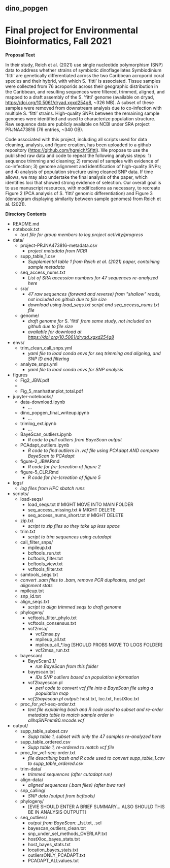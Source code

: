 ## dino_popgen
# **Final project for Environmental Bioinformatics, Fall 2021**

**Proposal Text**

In their study, Reich et al. (2021) use single nucleotide polymorphism (SNP) data to address whether strains of symbiotic dinoflagellates Symbiodinium 'fitti' are genetically differentiated across the two Caribbean acroporid coral species and their hybrid, with which S. 'fitti' is associated. Tissue samples were collected from 76 acroporids across their geographic distribution in the Caribbean, and resulting sequences were filtered, trimmed, aligned, and mapped to a draft assembly of the S. 'fitti' genome (available on dryad, https://doi.org/10.5061/dryad.xgxd254g8, ~326 MB). A subset of these samples were removed from downstream analysis due to co-infection with multiple S. ‘fitti’ strains. High-quality SNPs between the remaining sample genomes were identified and used to characterize population structure. Raw sequence data are publicly available on NCBI under SRA project PRJNA473816 (76 entries, ~340 GB). 

Code associated with this project, including all scripts used for data cleaning, analysis, and figure creation, has been uploaded to a github repository (https://github.com/hgreich/Sfitti). We propose to use the published raw data and code to repeat the following analysis steps: 1) sequence trimming and cleaning; 2) removal of samples with evidence of co-infection; 3) genome alignment and identification of high-quality SNPs; and 4) analysis of population structure using cleaned SNP data. If time allows, we may also undertake the final analysis of the paper, which identifies loci that showed strong evidence of selection. Our overall goal is to use manuscript resources, with modifications as necessary, to recreate Figure 2 (PCA analysis of S. ‘fitti’ genomic differentiation) and Figure 3 (dendogram displaying similarity between sample genomes) from Reich et al. (2021).

**Directory Contents**
 - README.md
 - notebook.txt
   * _text file for group members to log project activity/progress_
 - data/
   * project-PRJNA473816-metadata.csv
     - _project metadata from NCBI_
   * supp_table_1.csv
     - _Supplemental table 1 from Reich et al. (2021) paper, containing sample metadata_
   * seq_access_nums.txt
     - _List of SRA accession numbers for 47 sequences re-analyzed here_
   * sra/
     - _47 raw sequences (forward and reverse) from "shallow" reads, not included on github due to file size_
     - _download using load_seqs.txt script and seq_access_nums.txt file_
   * genome/
     - _draft genome for_ S. 'fitti' _from same study, not included on github due to file size_
     - _available for download at <https://doi.org/10.5061/dryad.xgxd254g8>_
 - envs/
   * trim_clean_call_snps.yml
     - _yaml file to load conda envs for seq trimming and aligning, and SNP ID and filtering_
   * analyze_snps.yml
     - _yaml file to load conda envs for SNP analysis_
 - figures
   * Fig2_JBW.pdf
   * 
   * Fig_5_manhattanplot_total.pdf
 - jupyter-notebooks/
   * data-download.ipynb
     - ...
   * dino_popgen_final_writeup.ipynb
     - ...
   * trimlog_ext.ipynb
     - ...
   * BayeScan_outliers.ipynb
     - _R code to pull outliers from BayeScan output_
   * PCAdapt_outliers.ipynb
     - _R code to find outliers in .vcf file using PCAdapt AND compare BayeScan to PCAdapt_
   * figure-2_JBW.Rmd
     - _R code for (re-)creation of figure 2_
   * figure-5_CLR.Rmd
     - _R code for (re-)creation of figure 5_
 - logs/
   * _log files from HPC sbatch runs_
 - scripts/
   * load-seqs/
     - load_seqs.txt # MIGHT MOVE INTO MAIN FOLDER
     - seq_access_missing.txt #	MIGHT DELETE
     - seq_access_nums_short.txt # MIGHT DELETE
   * zip.txt
     - _script to zip files so they take up less space_
   * trim.txt
     - _script to trim sequences using cutadapt_
   * call_filter_snps/
     - mpileup.txt
     - bcftools_run.txt
     - bcftools_filter.txt
     - bcftools_view.txt
     - vcftools_filter.txt
   * samtools_seqs.txt
    - _convert .sam files to .bam, remove PCR duplicates, and get alignment stats_
   * mpileup.txt
   * snp_id.txt
   * align_seqs.txt
     - _script to align trimmed seqs to draft genome_
   * phylogeny/
     - vcftools_filter_phylo.txt
     - vcftools_consensus.txt
     - vcf2msa/
       * vcf2msa.py
       * mpileup_all.txt
       * mpileup_all_*.log [SHOULD PROBS MOVE TO LOGS FOLDER]
       * vcf2msa_run.txt
   * bayescan/
     - BayeScan2.1/
       * _run BayeScan from this folder_
     - bayescan.txt
       * _IDs SNP outliers based on population information_
     - vcf2bayescan.pl
       * _perl code to convert vcf file into a BayeScan file using a population map_
     - _vcf2bayescan.pl output:_ host.txt, loc.txt, hostXloc.txt
   * proc_for_vcf-seq-order.txt
     - _text file explaining bash and R code used to subset and re-order metadata table to match sample order in allhqSNPmm80.recode.vcf_
- output/
   * supp_table_subset.csv
     - _Supp table 1, subset with only the 47 samples re-analyzed here_
   * supp_table_ordered.csv
     - _Supp table 1, re-ordered to match vcf file_
   * proc_for_vcf-seq-order.txt
     - _file describing bash and R code used to convert supp_table_1.csv to supp_table_ordered.csv_
   * trim-data/
     - _trimmed sequences (after cutadapt run)_
   * align-data/
     - _aligned sequences (.bam files) (after bwa run)_
   * snp_calling/
     - _SNP data (output from bcftools)_
   * phylogeny/
     - [EVIE SHOULD ENTER A BRIEF SUMMARY... ALSO SHOULD THIS BE IN ANALYSIS OUTPUT?]
   * seq_outliers/
     - _output from BayeScan:_ _fst.txt, .sel
     - bayescan_outliers_clean.txt
     - snp_under_sel_methods_OVERLAP.txt
     - hostXloc_bayes_stats.txt
     - host_bayes_stats.txt
     - location_bayes_stats.txt
     - outliersONLY_PCADAPT.txt
     - PCADAPT_ALLvalues.txt
